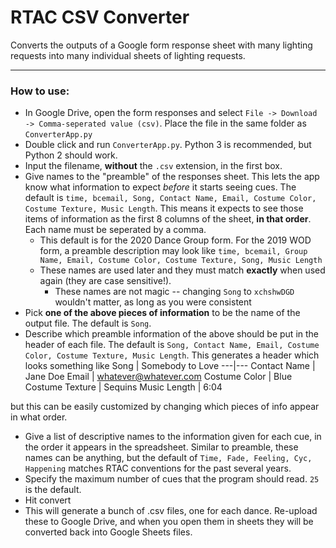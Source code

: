 # RTAC CSV Converter

Converts the outputs of a Google form response sheet with many lighting requests into many individual sheets of lighting requests. 

---
### How to use:
 * In Google Drive, open the form responses and select `File -> Download -> Comma-seperated value (csv)`. Place the file in the same folder as `ConverterApp.py`
 * Double click and run `ConverterApp.py`. Python 3 is recommended, but Python 2 should work.
 * Input the filename, **without** the `.csv` extension, in the first box.
 * Give names to the "preamble" of the responses sheet. This lets the app know what information to expect *before* it starts seeing cues. The default is `time, bcemail, Song, Contact Name, Email, Costume Color, Costume Texture, Music Length`. This means it expects to see those items of information as the first 8 columns of the sheet, **in that order**. Each name must be seperated by a comma.  
    * This default is for the 2020 Dance Group form. For the 2019 WOD form, a preamble description may look like 
    `time, bcemail, Group Name, Email, Costume Color, Costume Texture, Song, Music Length`
    * These names are used later and they must match **exactly** when used again (they are case sensitive!).
        * These names are not magic -- changing `Song` to `xchshwDGD` wouldn't matter, as long as you were consistent
 * Pick **one of the above pieces of information** to be the name of the output file. The default is `Song`.
 * Describe which preamble information of the above should be put in the header of each file. The default is `Song, Contact Name, Email, Costume Color, Costume Texture, Music Length`.
 This generates a header which looks something like
    Song | Somebody to Love
    ---|---
    Contact Name | Jane Doe
    Email | whatever@whatever.com
    Costume Color | Blue
    Costume Texture | Sequins
    Music Length | 6:04
    
but this can be easily customized by changing which pieces of info appear in what order.
 * Give a list of descriptive names to the information given for each cue, in the order it appears in the spreadsheet. Similar to preamble, these names can be anything, but the default of `Time, Fade, Feeling, Cyc, Happening` matches RTAC conventions for the past several years.
 * Specify the maximum number of cues that the program should read. `25` is the default.
 * Hit convert
 * This will generate a bunch of .csv files, one for each dance. Re-upload these to Google Drive, and when you open them in sheets they will be converted back into Google Sheets files.
